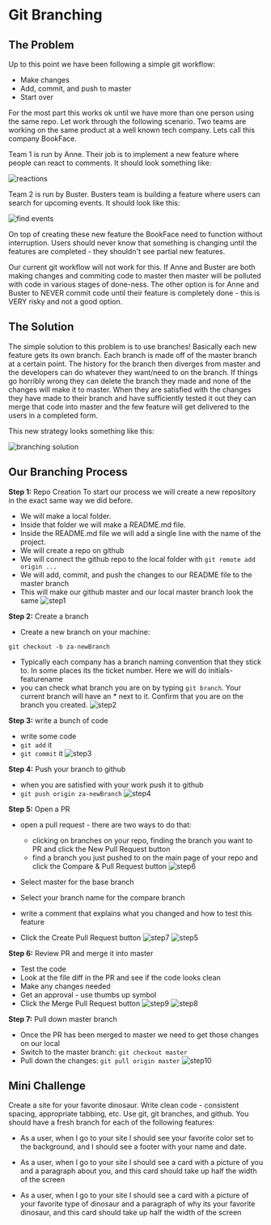 # Git Branching

## The Problem
Up to this point we have been following a simple git workflow:
* Make changes
* Add, commit, and push to master
* Start over

For the most part this works ok until we have more than one person using the same repo.  Let work through the following scenario.  Two teams are working on the same product at a well known tech company.  Lets call this company BookFace.

Team 1 is run by Anne.  Their job is to implement a new feature where people can react to comments.  It should look something like:

![reactions](../images/reactions.png)

Team 2 is run by Buster.  Busters team is building a feature where users can search for upcoming events.  It should look like this:

![find events](../images/find_events.png)

On top of creating these new feature the BookFace need to function without interruption.  Users should never know that something is changing until the features are completed - they shouldn't see partial new features.

Our current git workflow will not work for this.  If Anne and Buster are both making changes and commiting code to master then master will be polluted with code in various stages of done-ness.  The other option is for Anne and Buster to NEVER commit code until their feature is completely done - this is VERY risky and not a good option.


## The Solution
The simple solution to this problem is to use branches!  Basically each new feature gets its own branch.  Each branch is made off of the master branch at a certain point.  The history for the branch then diverges from master and the developers can do whatever they want/need to on the branch.  If things go horribly wrong they can delete the branch they made and none of the changes will make it to master.  When they are satisfied with the changes they have made to their branch and have sufficiently tested it out they can merge that code into master and the few feature will get delivered to the users in a completed form.

This new strategy looks something like this:

![branching solution](../images/branching_overview.png)


## Our Branching Process
__Step 1:__ Repo Creation
To start our process we will create a new repository in the exact same way we did before.
* We will make a local folder.
* Inside that folder we will make a README.md file.
* Inside the README.md file we will add a single line with the name of the project.
* We will create a repo on github
* We will connect the github repo to the local folder with `git remote add origin ...`
* We will add, commit, and push the changes to our README file to the master branch
* This will make our github master and our local master branch look the same
![step1](../images/step1.png)

__Step 2:__ Create a branch

* Create a new branch on your machine:
```
git checkout -b za-newBranch
```
* Typically each company has a branch naming convention that they stick to.  In some places its the ticket number.  Here we will do initials-featurename
* you can check what branch you are on by typing `git branch`.  Your current branch will have an * next to it.  Confirm that you are on the branch you created.
![step2](../images/step2.png)

__Step 3:__ write a bunch of code
* write some code
* `git add` it
* `git commit` it
![step3](../images/step3.png)

__Step 4:__ Push your branch to github
* when you are satisfied with your work push it to github
* `git push origin za-newBranch`
![step4](../images/step4.png)

__Step 5:__ Open a PR
* open a pull request - there are two ways to do that:
  * clicking on branches on your repo, finding the branch you want to PR and click the New Pull Request button
  * find a branch you just pushed to on the main page of your repo and click the Compare & Pull Request button
![step6](../images/step6.png)

* Select master for the base branch
* Select your branch name for the compare branch
* write a comment that explains what you changed and how to test this feature
* Click the Create Pull Request button
![step7](../images/step7.png)
![step5](../images/step5.png)





__Step 6:__ Review PR and merge it into master
* Test the code
* Look at the file diff in the PR and see if the code looks clean
* Make any changes needed
* Get an approval - use thumbs up symbol
* Click the Merge Pull Request button
![step9](../images/step9.png)
![step8](../images/step8.png)

__Step 7:__ Pull down master branch
* Once the PR has been merged to master we need to get those changes on our local
* Switch to the master branch: `git checkout master`
* Pull down the changes: `git pull origin master`
![step10](../images/step10.png)


## Mini Challenge
Create a site for your favorite dinosaur.  Write clean code - consistent spacing, appropriate tabbing, etc. Use git, git branches, and github.  You should have a fresh branch for each of the following features:

* As a user, when I go to your site I should see your favorite color set to the background, and I should see a footer with your name and date.
* As a user, when I go to your site I should see a card with a picture of you and a paragraph about you, and this card should take up half the width of the screen

* As a user, when I go to your site I should see a card with a picture of your favorite type of dinosaur and a paragraph of why its your favorite dinosaur, and this card should take up half the width of the screen
